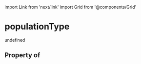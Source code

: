 import Link from 'next/link'
import Grid from '@components/Grid'

# populationType

undefined

## Property of



